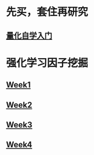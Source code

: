 # 先买，套住再研究
## [量化自学入门](quant_intro.md)

# 强化学习因子挖掘
## [Week1](quant_dailyrecord.md)
## [Week2](quant_dailyrecord1.md)
## [Week3](quant_dailyrecord2.md)
## [Week4](quant_dailyrecord4.md)